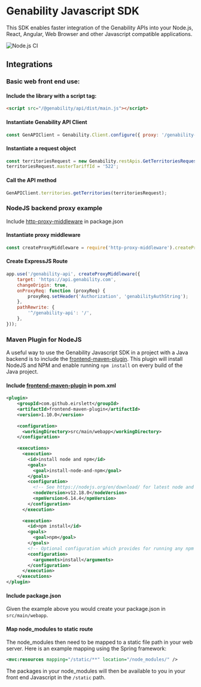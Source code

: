 # Genability Javascript SDK

This SDK enables faster integration of the Genability APIs into your Node.js, React, Angular, Web Browser and other Javascript compatible applications.

![Node.js CI](https://github.com/Genability/genability-js/workflows/Node.js%20CI/badge.svg)

## Integrations
### Basic web front end use:

#### Include the library with a script tag:
~~~html
<script src="/@genability/api/dist/main.js"></script>
~~~

#### Instantiate Genability API Client
~~~javascript
const GenAPIClient = Genability.Client.configure({ proxy: '/genability-api' });
~~~

#### Instantiate a request object
~~~javascript
const territoriesRequest = new Genability.restApis.GetTerritoriesRequest();
territoriesRequest.masterTariffId = '522';
~~~

#### Call the API method
~~~javascript
GenAPIClient.territories.getTerritories(territoriesRequest);
~~~

### NodeJS backend proxy example
Include [http-proxy-middleware](https://www.npmjs.com/package/http-proxy-middleware) in package.json

#### Instantiate proxy middleware
~~~javascript
const createProxyMiddleware = require('http-proxy-middleware').createProxyMiddleware;
~~~

#### Create ExpressJS Route
~~~javascript
app.use('/genability-api', createProxyMiddleware({
    target: 'https://api.genability.com',
    changeOrigin: true,
    onProxyReq: function (proxyReq) {
        proxyReq.setHeader('Authorization', 'genabilityAuthString');
    },
    pathRewrite: {
        '^/genability-api': '/',
    },
}));
~~~

### Maven Plugin for NodeJS
A useful way to use the Genability Javascript SDK in a project with a Java backend is to include
the [frontend-maven-plugin](https://github.com/eirslett/frontend-maven-plugin). This plugin will install NodeJS and NPM
and enable running `npm install` on every build of the Java project. 

#### Include [frontend-maven-plugin](https://github.com/eirslett/frontend-maven-plugin) in pom.xml
~~~xml
<plugin>
    <groupId>com.github.eirslett</groupId>
    <artifactId>frontend-maven-plugin</artifactId>
    <version>1.10.0</version>
    
    <configuration>
      <workingDirectory>src/main/webapp</workingDirectory>
    </configuration>
    
    <executions>
      <execution>
        <id>install node and npm</id>
        <goals>
          <goal>install-node-and-npm</goal>
        </goals>
        <configuration>
          <!-- See https://nodejs.org/en/download/ for latest node and npm (lts) versions -->
          <nodeVersion>v12.18.0</nodeVersion>
          <npmVersion>6.14.4</npmVersion>
        </configuration>
      </execution>
    
      <execution>
        <id>npm install</id>
        <goals>
          <goal>npm</goal>
        </goals>
        <!-- Optional configuration which provides for running any npm command -->
        <configuration>
          <arguments>install</arguments>
        </configuration>
      </execution>
    </executions>
</plugin>
~~~

#### Include package.json
Given the example above you would create your package.json in `src/main/webapp`.

#### Map node_modules to static route
The node_modules then need to be mapped to a static file path in your web server.
Here is an example mapping using the Spring framework:
~~~xml
<mvc:resources mapping="/static/**" location="/node_modules/" />
~~~
The packages in your node_modules will then be available to you in your front end Javascript in the `/static` path.
